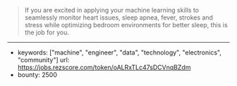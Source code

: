>If you are excited in applying your machine learning skills to seamlessly monitor heart issues, sleep apnea, fever, strokes and stress while optimizing bedroom environments for better sleep, this is the job for you.
------
- keywords: ["machine", "engineer", "data", "technology", "electronics", "community"]
url: https://jobs.rezscore.com/token/oALRxTLc47sDCVnqBZdm
- bounty: 2500
